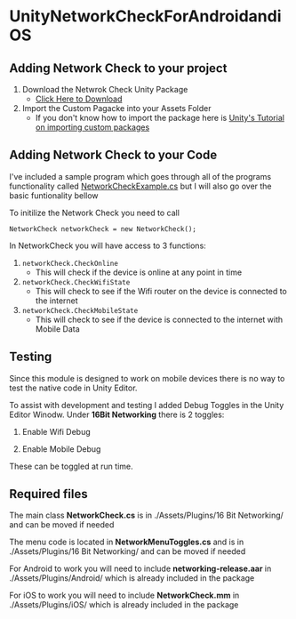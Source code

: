 # UnityNetworkCheckForAndroidandiOS
## Adding Network Check to your project

1. Download the Netwrok Check Unity Package
   - [Click Here to Download](https://github.com/the16bitgamer/UnityNetworkCheckForAndroidandiOS/releases/tag/v1.0)
2. Import the Custom Pagacke into your Assets Folder
   - If you don't know how to import the package here is [Unity's Tutorial on importing custom packages](https://docs.unity3d.com/Manual/AssetPackages.html#ImportingPackages)

## Adding Network Check to your Code

I've included a sample program which goes through all of the programs functionality called [NetworkCheckExample.cs](https://github.com/the16bitgamer/UnityNetworkCheckForAndroidandiOS/blob/master/Assets/NetworkCheckExample.cs) but I will also go over the basic funtionality bellow

To initilize the Network Check you need to call

``` NetworkCheck networkCheck = new NetworkCheck(); ```

In NetworkCheck you will have access to 3 functions:

1. ```networkCheck.CheckOnline```
   - This will check if the device is online at any point in time
2. ```networkCheck.CheckWifiState```
   - This will check to see if the Wifi router on the device is connected to the internet
3. ```networkCheck.CheckMobileState```
   - This will check to see if the device is connected to the internet with Mobile Data
   
## Testing

Since this module is designed to work on mobile devices there is no way to test the native code in Unity Editor.

To assist with development and testing I added Debug Toggles in the Unity Editor Winodw. Under **16Bit Networking** there is 2 toggles:

1. Enable Wifi Debug

2. Enable Mobile Debug

These can be toggled at run time.
   
## Required files

The main class **NetworkCheck.cs** is in ./Assets/Plugins/16 Bit Networking/ and can be moved if needed

The menu code is located in **NetworkMenuToggles.cs** and is in ./Assets/Plugins/16 Bit Networking/ and can be moved if needed

For Android to work you will need to include **networking-release.aar** in ./Assets/Plugins/Android/ which is already included in the package

For iOS to work you will need to include **NetworkCheck.mm** in ./Assets/Plugins/iOS/ which is already included in the package
